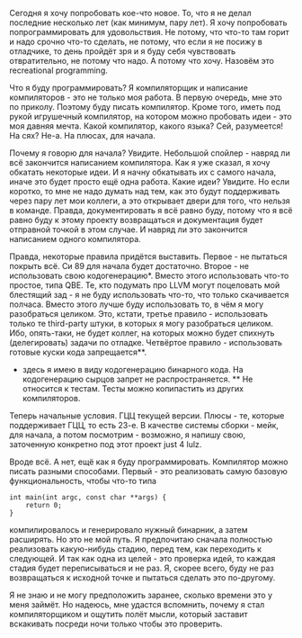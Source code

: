 Сегодня я хочу попробовать кое-что новое.
То, что я не делал последние несколько лет (как минимум, пару лет).
Я хочу попробовать попрограммировать для удовольствия. 
Не потому, что что-то там горит и надо срочно что-то сделать, не потому, что если я не посижу в отладчике, то день пройдёт зря и я буду себя чувствовать отвратительно, не потому что надо.
А потому что хочу.
Назовём это recreational programming.

Что я буду программировать?
Я компиляторщик и написание компиляторов - это не только моя работа.
В первую очередь, мне это по приколу.
Поэтому буду писать компилятор.
Кроме того, иметь под рукой игрушечный компилятор, на котором можно пробовать идеи - это моя давняя мечта.
Какой компилятор, какого языка?
Сей, разумеется! На сях? Не-а. На плюсах, для начала.

Почему я говорю для начала?
Увидите.
Небольшой спойлер - навряд ли всё закончится написанием компилятора.
Как я уже сказал, я хочу обкатать некоторые идеи.
И я начну обкатывать их с самого начала, иначе это будет просто ещё одна работа.
Какие идеи? Увидите.
Но если коротко, то мне не надо думать над тем, как это будут поддерживать через пару лет мои коллеги, а это открывает двери для того, что нельзя в команде.
Правда, документировать я всё равно буду, потому что я всё равно буду к этому проекту возвращаться и документация будет отправной точкой в этом случае.
И навряд ли это закончится написанием одного компилятора.

Правда, некоторые правила придётся выставить.
Первое - не пытаться покрыть всё.
Си 89 для начала будет достаточно.
Второе - не использовать свою кодогенерацию*.
Вместо этого использовать что-то простое, типа QBE.
Те, кто подумать про LLVM могут поцеловать мой блестящий зад - я не буду использовать что-то, что только скачивается полчаса.
Вместо этого лучше буду использовать то, в чём я могу разобраться целиком.
Это, кстати, третье правило - использовать только те third-party штуки, в которых я могу разобраться целиком.
Ибо, опять-таки, не будет коллег, на которых можно будет спихнуть (делегировать) задачи по отладке.
Четвёртое правило - использовать готовые куски кода запрещается**.

* здесь я имею в виду кодогенерацию бинарного кода. На кодогенерацию сырцов запрет не распространяется.
** Не относится к тестам. Тесты можно копипастить из других компиляторов.

Теперь начальные условия.
ГЦЦ текущей версии.
Плюсы - те, которые поддерживает ГЦЦ, то есть 23-е.
В качестве системы сборки - мейк, для начала, а потом посмотрим - возможно, я напишу свою, заточенную конкретно под этот проект just 4 lulz.

Вроде всё. А нет, ещё как я буду программировать. Компилятор можно писать разными способами.
Первый - это реализовать самую базовую функциональность, чтобы что-то типа
```
int main(int argc, const char **args) {
	return 0;
}
```
компилировалось и генерировало нужный бинарник, а затем расширять.
Но это не мой путь. Я предпочитаю сначала полностью реализовать какую-нибудь стадию, перед тем, как переходить к следующей.
И так как одна из целей - это проверка идей, то каждая стадия будет переписываться и не раз.
Я, скорее всего, буду не раз возвращаться к исходной точке и пытаться сделать это по-другому.

Я не знаю и не могу предположить заранее, сколько времени это у меня займёт.
Но надеюсь, мне удастся вспомнить, почему я стал компиляторщиком и ощутить полёт мысли, который заставит вскакивать посреди ночи только чтобы это проверить.
